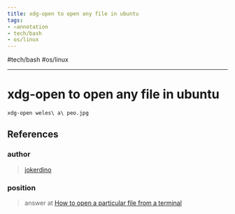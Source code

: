 ```yaml
---
title: xdg-open to open any file in ubuntu
tags:
- ✍️annotation
- tech/bash
- os/linux
---
```


#tech/bash #os/linux 

---

# xdg-open to open any file in ubuntu

```
xdg-open weles\ a\ peo.jpg
```
## References

### author
>  [jokerdino](/Authors/jokerdino.md)
### position
>  answer at [How to open a particular file from a terminal](/Bibliography/How%20to%20open%20a%20particular%20file%20from%20a%20terminal.md)
